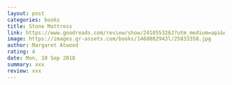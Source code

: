 ```yaml
---
layout: post
categories: books
title: Stone Mattress
link: https://www.goodreads.com/review/show/2410553262?utm_medium=api&utm_source=rss
image: https://images.gr-assets.com/books/1468082943l/25833358.jpg
author: Margaret Atwood
rating: 4
date: Mon, 10 Sep 2018
summary: xxx
review: xxx
---
```



